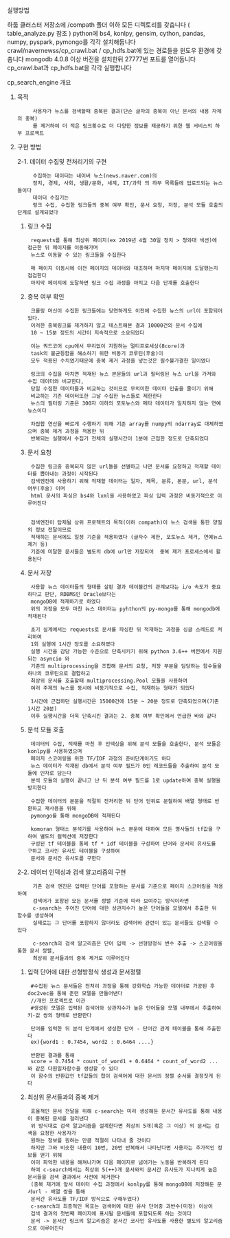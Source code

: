 실행방법

하둡 클러스터 저장소에 /compath 폴더 이하 모든 디렉토리를 갖춥니다 ( table_analyze.py 참조 )
python에 bs4, konlpy, gensim, cython, pandas, numpy, pyspark, pymongo를 각각 설치해둡니다
crawl/navernewss/cp_crawl.bat / cp_hdfs.bat에 있는 경로들을 윈도우 환경에 갖춥니다
mongodb 4.0.8 이상 버전을 설치한뒤 27777번 포트를 열어둡니다
cp_crawl.bat과 cp_hdfs.bat을 각각 실행합니다



cp_search_engine 개요

1. 목적
		
			사용자가 뉴스를 검색할때 중복된 결과(단순 글자의 중복이 아닌 문서의 내용 자체의 중복)
			를 제거하여 더 적은 링크횟수로 더 다양한 정보를 제공하기 위한 웹 서비스의 하부 프로젝트

2. 구현 방법
		
	2-1. 데이터 수집및 전처리기의 구현
		
			수집하는 데이터는 네이버 뉴스(news.naver.com)의
			정치, 경제, 사회, 생활/문화, 세계, IT/과학 의 하부 목록들에 업로드되는 뉴스들이다
			데이터 수집기는 
			링크 수집, 수집한 링크들의 중복 여부 확인, 문서 요청, 저장, 분석 모듈 호출의 단계로 설계되었다
		
	1. 링크 수집	
		
			requests를 통해 최상위 페이지(ex 2019년 4월 30일 정치 > 청와대 섹션)에 접근한 뒤 페이지를 이동해가며
			뉴스로 이동할 수 있는 링크들을 수집한다

			매 페이지 이동시에 이전 페이지의 데이터와 대조하며 마지막 페이지에 도달했는지 점검한다
			마지막 페이지에 도달하면 링크 수집 과정을 마치고 다음 단계를 호출한다	
		
	2. 중복 여부 확인
		
			크롤링 머신이 수집한 링크들에는 당연하게도 이전에 수집한 뉴스의 url이 포함되어있다.
			이러한 중복링크를 제거하지 않고 테스트해본 결과 10000건의 문서 수집에 
			10 ~ 15분 정도의 시간이 지속적으로 소요되었다

			이는 쿼드코어 cpu에서 무리없이 지원하는 멀티프로세싱(8core)과 
			task의 불균등함을 해소하기 위한 비동기 코루틴(후술)이 
			모두 적용된 수치였기때문에 중복 제거 과정을 넣는것은 필수불가결한 일이였다

			링크의 수집을 마치면 적재된 뉴스 본문들의 url과 필터링된 뉴스 url을 가져와 수집 데이터와 비교한다, 
			당일 수집한 데이터들과 비교하는 것이므로 무의미한 데이터 인출을 줄이기 위해 
			비교하는 기존 데이터또한 그날 수집한 뉴스들로 제한한다 
			뉴스의 필터링 기준은 300자 이하의 포토뉴스와 메타 데이터가 일치하지 않는 연예 뉴스이다

			차집합 연산을 빠르게 수행하기 위해 기존 array를 numpy의 ndarray로 대체하였으며 중복 제거 과정을 적용한 뒤 
			반복되는 실행에서 수집기 전체의 실행시간이 1분에 근접한 정도로 단축되었다

	3. 문서 요청
		
			수집한 링크중 중복되지 않은 url들을 선별하고 나면 문서를 요청하고 적재할 데이터를 뽑아내는 과정이 시작된다
			검색엔진에 사용하기 위해 적재할 데이터는 일자, 제목, 분류, 본문, url, 분석 여부(후술) 이며 
			html 문서의 파싱은 bs4와 lxml을 사용하였고 파싱 입력 과정은 비동기적으로 이루어진다


			검색엔진이 탑제될 상위 프로젝트의 목적(이하 compath)이 뉴스 검색을 통한 양질의 정보 전달이므로 
			적재하는 문서에도 일정 기준을 적용하였다 (글자수 제한, 포토뉴스 제거, 연예뉴스 제거 등) 
			기준에 미달한 문서들은 별도의 db에 url만 저장되어  중복 제거 프로세스에서 활용된다

	4. 문서 저장
		
			사용할 뉴스 데이터들의 형태를 살핀 결과 테이블간의 관계보다는 i/o 속도가 중요하다고 판단, RDBMS인 Oracle보다는 
			mongoDB에 적재하기로 하였다
			위의 과정을 모두 마친 뉴스 데이터는 pyhthon의 py-mongo를 통해 mongodb에 적재된다 

			초기 설계에서는 requests로 문서를 파싱한 뒤 적재하는 과정을 싱글 스레드로 처리하여 
			1회 실행에 1시간 정도를 소요하였다 
			실행 시간을 감당 가능한 수준으로 단축시키기 위해 python 3.6++ 버전에서 지원되는 asyncio 와 
			기존의 multiprocessing을 조합해 문서의 요청, 저장 부분을 담당하는 함수들을 하나의 코루틴으로 결합하고 
			최상위 문서를 호출할때 multiprocessing.Pool 모듈을 사용하여  
			여러 주제의 뉴스를 동시에 비동기적으로 수집, 적재하는 형태가 되었다

			1시간에 근접하던 실행시간은 15000건에 15분 ~ 20분 정도로 단축되었으며(기존 1시간 20분) 
			이후 실행시간을 더욱 단축시킨 결과는 2. 중복 여부 확인에서 언급한 바와 같다
		
	5. 분석 모듈 호출
		
			데이터의 수집, 적재를 마친 후 인덱싱을 위해 분석 모듈을 호출한다, 분석 모듈은 konlpy를 사용하였으며 
			페이지 스코어링을 위한 TF/IDF 과정의 준비단계이기도 하다
			뉴스 데이터가 적재된 db에서 분석 여부 필드가 0인 레코드들을 추출하여 분석 모듈에 인자로 담는다
			분석 모듈의 실행이 끝나고 난 뒤 분석 여부 필드를 1로 update하여 중복 실행을 방지한다

			수집한 데이터의 본문을 적절히 전처리한 뒤 단어 단위로 분철하여 배열 형태로 반환하고 재사용을 위해
			pymongo를 통해 mongoDB에 적재된다

			komoran 형태소 분석기를 사용하여 뉴스 본문에 대하여 모든 명사들의 tf값을 구하여 별도의 컬렉션에 저장한다 
			구성된 tf 테이블을 통헤 tf * idf 테이블을 구성하여 단어와 문서의 유사도를 구하고 코사인 유사도 테이블을 구성하여 
			문서와 문서간 유사도를 구한다
		
	2-2. 데이터 인덱싱과 검색 알고리즘의 구현
	
			기존 검색 엔진은 입력된 단어를 포함하는 문서를 기준으로 페이지 스코어링을 적용하여
			검색어가 포함된 모든 문서를 정렬 기준에 따라 보여주는 방식이라면
			c-search는 주어진 단어에 대한 상관지수가 높은 단어들을 모델에서 추출한 뒤 함수를 생성하여
			실제로는 그 단어를 포함하지 않더라도 검색어와 관련이 있는 문서들도 검색될 수 있다

			c-search의 검색 알고리즘은 단어 입력 -> 선형방정식 변수 추출 -> 스코어링을 통한 문서 정렬, 
			최상위 문서들과의 중복 제거로 이루어진다
		
	1. 입력 단어에 대한 선형방정식 생성과 문서정렬
		
			#수집된 뉴스 문서들은 전처리 과정을 통해 강화학습 가능한 데이터로 가공된 후 doc2vec을 통해 훈련 모델을 만들어낸다 
			//개인 프로젝트로 이관
			#생성된 모델은 입력된 검색어와 상관지수가 높은 단어들을 모델 내부에서 추출하여 키-값 쌍의 형태로 반환한다

			단어를 입력한 뒤 분석 단계에서 생성한 단어 - 단어간 관계 테이블을 통해 추출한다
			ex){word1 : 0.7454, word2 : 0.6464 ....}

			반환된 결과를 통해 
			score = 0.7454 * count_of_word1 + 0.6464 * count_of_word2 ... 와 같은 다원일차함수을 생성할 수 있다
			이 함수의 반환값인 tf값들의 합이 검색어에 대한 문서의 정렬 순서를 결정짓게 된다
		
	2. 최상위 문서들과의 중복 제거
		
			효율적인 문서 전달을 위해 c-search는 미리 생성해둔 문서간 유사도를 통해 내용이 중복된 문서를 걸러낸다
			위 방식대로 검색 알고리즘을 설계한다면 최상위 5개(혹은 그 이상) 의 문서는 검색을 요청한 사용자가 
			원하는 정보를 원하는 만큼 적절히 나타내 줄 것이다
			하지만 그와 비슷한 내용이 10번, 20번 반복해서 나타난다면 사용자는 추가적인 정보를 얻기 위해 
			이미 파악한 내용을 해쳐나가며 다음 페이지로 넘어가는 노동을 반복하게 된다
			하여 c-search에서는 최상위 5(++)개 문서와의 문서간 유사도가 지나치게 높은 문서들을 검색 결과에서 사전에 제거한다
			(중복 제거에 앞서 데이터 수집 과정에서 konlpy를 통해 mongoDB에 저장해둔 문서url - 배열 쌍을 통해 
			문서간 유사도를 TF/IDF 방식으로 구해두었다)
			c-search의 최종적인 목표는 검색어에 대한 유사 단어중 과반수(미정) 이상이
			검색 결과의 첫번째 페이지에 표시될 문서들에 포함되도록 하는 것이다		
			문서 -> 문서간 링크의 알고리즘은 문서간 코사인 유사도를 사용한 별도의 알고리즘으로 이루어진다
		
		
		
		
		
		
		
		
		
		
		
		
		
		
		
		




		
	
	
	
	

